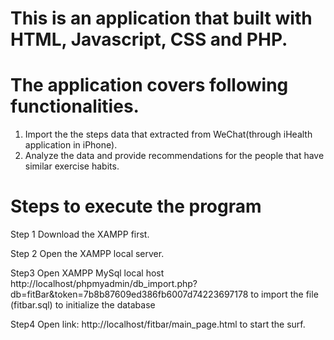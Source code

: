 # This is an application that built with HTML, Javascript, CSS and PHP.

# The application covers following functionalities.

1. Import the the steps data that extracted from WeChat(through iHealth application in iPhone).
2. Analyze the data and provide recommendations for the people that have similar exercise habits.

# Steps to execute the program

Step 1
Download the XAMPP first.  

Step 2
Open the XAMPP local server.

Step3
Open XAMPP MySql local host http://localhost/phpmyadmin/db_import.php?db=fitBar&token=7b8b87609ed386fb6007d74223697178 to import the file (fitbar.sql) to initialize the database

Step4
Open link: http://localhost/fitbar/main_page.html to start the surf. 
